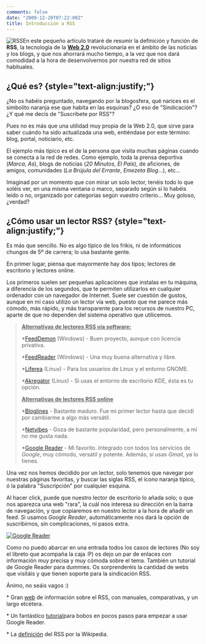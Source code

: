 ```yaml
---
comments: false
date: "2009-12-20T07:22:00Z"
title: Introducción a RSS
---
```


![](http://www.dmbnader.es/contenido/uploads/2009/12/RSS.png "RSS")En
este pequeño artículo trataré de resumir la definición y función de
**RSS**, la tecnología de la [**Web
2.0**](http://es.wikipedia.org/wiki/Web_2.0) revolucionaria en el ámbito
de las noticias y los blogs, y que nos ahorrará mucho tiempo, a la vez
que nos dará comodidad a la hora de desenvolvernos por nuestra red de
sitios habituales.

<!--more-->

**¿Qué es?** {style="text-align:justify;"}
------------

¿No os habéis preguntado, navegando por la blogosfera, qué narices es el
simbolito naranja ese que habita en las esquinas? ¿O eso de
"Sindicación"? ¿Y qué me decís de "Suscríbete por RSS"?

Pues no es más que una utilidad muy propia de la Web 2.0, que sirve para
saber cuándo ha sido actualizada una web, entiéndase por este término:
blog, portal, noticiario, etc.

El ejemplo más típico es el de la persona que visita muchas páginas
cuando se conecta a la red de redes. Como ejemplo, toda la prensa
deportiva (*Marca*, *As*), blogs de noticias (*20 Minutos*, *El País*),
de aficiones, de amigos, comunidades (*La Brújula del Errante*, *Emezeta
Blog*...), etc...

Imaginad por un momento que con mirar un solo lector, tenéis todo lo que
soléis ver, en una misma ventana o marco, separado según si lo habéis
leído o no, organizado por categorías según vuestro criterio... Muy
goloso, ¿verdad?

**¿Cómo usar un lector RSS?** {style="text-align:justify;"}
-----------------------------

Es más que sencillo. No es algo típico de los frikis, ni de informáticos
chungos de 5º de carrera; lo usa bastante gente.

En primer lugar, piensa que mayormente hay dos tipos; lectores de
escritorio y lectores online.

Los primeros suelen ser pequeñas aplicaciones que instalas en tu
máquina, a diferencia de los segundos, que te permiten utilizarlos en
cualquier ordenador con un navegador de Internet. Suele ser cuestión de
gustos, aunque en mi caso utilizo un lector vía web, puesto que me
parece más cómodo, más rápido, y más transparente para los recursos de
nuestro PC, aparte de que no dependen del sistema operativo que
utilicemos.

> <span style="text-decoration:underline;">**Alternativas de lectores
> RSS vía software:**</span>
>
> \*[FeedDemon](http://www.newsgator.com/individuals/feeddemon/default.aspx)
> (Windows) - Buen proyecto, aunque con licencia privativa.
>
> \*[FeedReader](http://www.feedreader.com/) (Windows) - Una muy buena
> alternativa y libre.
>
> \*[Liferea](http://liferea.sourceforge.net/) (Linux) - Para los
> usuarios de Linux y el entorno GNOME.
>
> \*[Akregator](http://akregator.kde.org/) (Linux) - Si usas el entorno
> de escritorio KDE, ésta es tu opción.
>
> <span style="text-decoration:underline;">**Alternativas de lectores
> RSS online**</span>
>
> \*[Bloglines](http://www.bloglines.com/) - Bastante maduro. Fue mi
> primer lector hasta que decidí por cambiarme a algo más versátil.
>
> \*[Netvibes](http://netvibes.com) - Goza de bastante popularidad, pero
> personalmente, a mí no me gusta nada.
>
> \*[Google Reader](http://www.google.es/reader) - Mi favorito.
> Integrado con todos los servicios de *Google*, muy cómodo, versátil y
> potente. Además, si usas *Gmail*, ya lo tienes.

Una vez nos hemos decidido por un lector, solo tenemos que navegar por
nuestras páginas favoritas, y buscar las siglas RSS, el icono naranja
típico, ó la palabra "Suscripción" por cualquier esquina.

Al hacer click, puede que nuestro lector de escritorio lo añada solo; o
que nos aparezca una web "rara", la cuál nos interesa su dirección en la
barra de navegación, y que copiaremos en nuestro lector a la hora de
añadir un feed. Si usamos *Google Reader*, automáticamente nos dará la
opción de suscribirnos, sin complicaciones, ni pasos extra.

[![](http://dehamerspace.com/contenido/uploads/2008/04/google-reader-2.png "Google Reader")](http://dehamerspace.com/contenido/uploads/2008/04/google-reader-2.png)

Como no puedo abarcar en una entrada todos los casos de lectores (No soy
el libreto que acompaña la caja :P) os dejo un par de enlaces con
información muy precisa y muy cómoda sobre el tema. También un tutorial
de Google Reader para dummies. Os sorprenderéis la cantidad de webs que
visitáis y que tienen soporte para la sindicación RSS.

Ánimo, no seáis vagos :)

\* Gran [web](http://www.rss.nom.es) de información sobre el RSS, con
manuales, comparativas, y un largo etcétera.

\* Un fantástico
[tutorial](http://www.rss.nom.es/tutorial-google-reader-rss-online)para
bobos en pocos pasos para empezar a usar Google Reader.

\* La [definición](http://es.wikipedia.org/wiki/RSS) del RSS por la
Wikipedia.

<!--adsense-->

